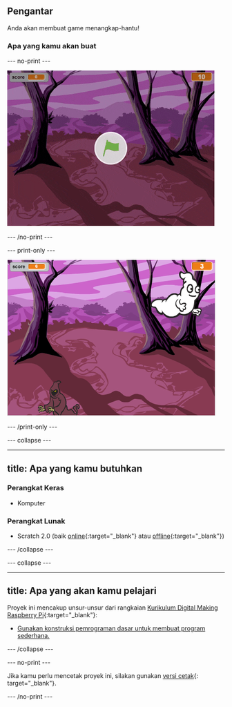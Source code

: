 ## Pengantar

Anda akan membuat game menangkap-hantu!

### Apa yang kamu akan buat

\--- no-print \---

![showcase](images/showcase.gif)

\--- /no-print \---

\--- print-only \---

![showcase](images/showcase-static.png)

\--- /print-only \---

\--- collapse \---

* * *

## title: Apa yang kamu butuhkan

### Perangkat Keras

+ Komputer

### Perangkat Lunak

+ Scratch 2.0 (baik [online](http://rpf.io/scratchon){:target="_blank"} atau [offline](http://rpf.io/scratchoff){:target="_blank"})

\--- /collapse \---

\--- collapse \---

* * *

## title: Apa yang akan kamu pelajari

Proyek ini mencakup unsur-unsur dari rangkaian [Kurikulum Digital Making Raspberry Pi](http://rpf.io/curriculum){:target="_blank"}:

+ [Gunakan konstruksi pemrograman dasar untuk membuat program sederhana.](https://www.raspberrypi.org/curriculum/programming/creator)

\--- /collapse \---

\--- no-print \---

Jika kamu perlu mencetak proyek ini, silakan gunakan [versi cetak](https://projects.raspberrypi.org/en/projects/ghostbusters/print){: target="_blank"}.

\--- /no-print \---